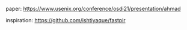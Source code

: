 paper: https://www.usenix.org/conference/osdi21/presentation/ahmad

inspiration: https://github.com/ishtiyaque/fastpir